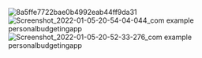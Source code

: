 
![8a5ffe7722bae0b4992eab44ff9da31](https://user-images.githubusercontent.com/91980956/148416181-ee1195d7-e506-47bc-adee-49270510583d.jpg)
![Screenshot_2022-01-05-20-54-04-044_com example personalbudgetingapp](https://user-images.githubusercontent.com/91980956/149319860-ba7a4745-33e8-4f8e-b727-e0157b03e7ca.jpg)
![Screenshot_2022-01-05-20-52-33-276_com example personalbudgetingapp](https://user-images.githubusercontent.com/91980956/149631934-3667fcaa-92d8-41ff-acf1-ba4c8064fa90.jpg)
